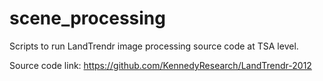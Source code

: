 # scene_processing
Scripts to run LandTrendr image processing source code at TSA level.

Source code link: https://github.com/KennedyResearch/LandTrendr-2012


